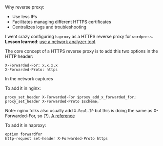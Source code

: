 Why reverse proxy:
- Use less IPs
- Facilitates managing different HTTPS certificates
- Centralizes logs and troubleshooting


I went crazy configuring `haproxy` as a HTTPS reverse proxy for `wordpress`. **Lesson learned**: [use a network analyzer tool](https://github.com/guifi-exo/doc/blob/master/knowledge/network/analysis.md).

The core concept of a HTTPS reverse proxy is to add this two options in the HTTP header:

```
X-Forwarded-For: x.x.x.x
X-Forwarded-Proto: https
```

In the network captures

To add it in nginx:

```
proxy_set_header X-Forwarded-For $proxy_add_x_forwarded_for;
proxy_set_header X-Forwarded-Proto $scheme;
```

Note: nginx folks also usually add `X-Real-IP` but this is doing the same as X-Forwarded-For, so (?). [A reference](http://distinctplace.com/infrastructure/2014/04/23/story-behind-x-forwarded-for-and-x-real-ip-headers/)

To add it in haproxy:

```
option forwardfor
http-request set-header X-Forwarded-Proto https

```

